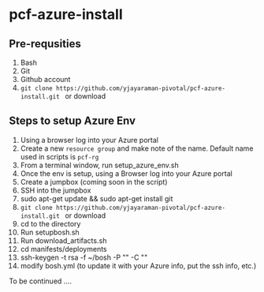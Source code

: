 # pcf-azure-install

## Pre-requsities
1. Bash 
2. Git
3. Github account
4. `git clone https://github.com/yjayaraman-pivotal/pcf-azure-install.git ` or download


## Steps to setup Azure Env
1. Using a browser log into your Azure portal
2. Create a new `resource group` and make note of the name. Default name used in scripts is `pcf-rg`
3. From a terminal window, run setup_azure_env.sh
4. Once the env is setup, using a Browser log into your Azure portal
5. Create a jumpbox (coming soon in the script)
6. SSH into the jumpbox
7. sudo apt-get update && sudo apt-get install git
8. `git clone https://github.com/yjayaraman-pivotal/pcf-azure-install.git ` or download
9. cd to the directory
10. Run setupbosh.sh
11. Run download_artifacts.sh
12. cd manifests/deployments
13. ssh-keygen -t rsa -f ~/bosh -P "" -C ""
13. modify bosh.yml (to update it with your Azure info, put the ssh info, etc.)

To be continued ....



